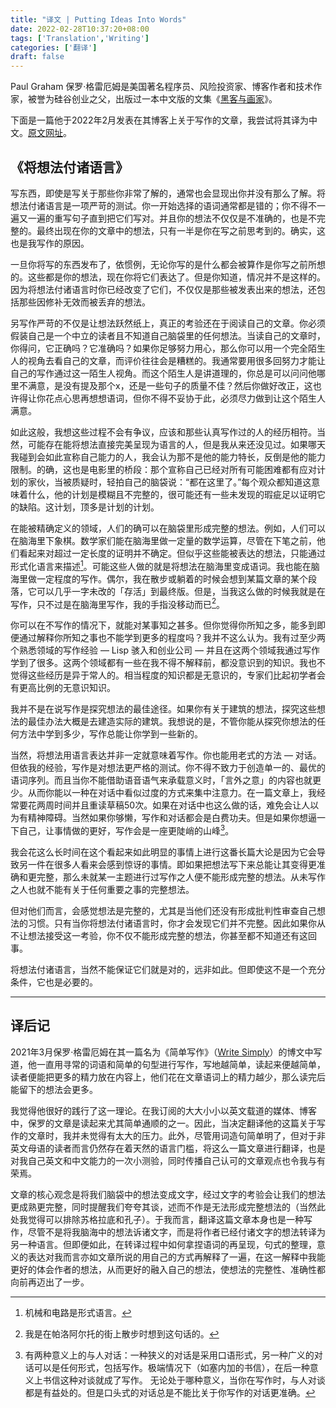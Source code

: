```yaml
---
title: "译文 | Putting Ideas Into Words"
date: 2022-02-28T10:37:20+08:00
tags: ['Translation','Writing']
categories: ['翻译']
draft: false
---
```


Paul Graham 保罗·格雷厄姆是美国著名程序员、风险投资家、博客作者和技术作家，被誉为硅谷创业之父，出版过一本中文版的文集《[黑客与画家](https://book.douban.com/subject/6021440/)》。

下面是一篇他于2022年2月发表在其博客上关于写作的文章，我尝试将其译为中文。[原文网址](http://www.paulgraham.com/words.html)。

## 《将想法付诸语言》

写东西，即使是写关于那些你非常了解的，通常也会显现出你并没有那么了解。将想法付诸语言是一项严苛的测试。你一开始选择的语词通常都是错的；你不得不一遍又一遍的重写句子直到把它们写对。并且你的想法不仅仅是不准确的，也是不完整的。最终出现在你的文章中的想法，只有一半是你在写之前思考到的。确实，这也是我写作的原因。

一旦你将写的东西发布了，依惯例，无论你写的是什么都会被算作是你写之前所想的。这些都是你的想法，现在你将它们表达了。但是你知道，情况并不是这样的。因为将想法付诸语言时你已经改变了它们，不仅仅是那些被发表出来的想法，还包括那些因修补无效而被丢弃的想法。

另写作严苛的不仅是让想法跃然纸上，真正的考验还在于阅读自己的文章。你必须假装自己是一个中立的读者且不知道自己脑袋里的任何想法。当读自己的文章时，你得问，它正确吗？它准确吗？如果你足够努力用心，那么你可以用一个完全陌生人的视角去看自己的文章，而评价往往会是糟糕的。我通常要用很多回努力才能让自己的写作通过这一陌生人视角。而这个陌生人是讲道理的，你总是可以问问他哪里不满意，是没有提及那个x，还是一些句子的质量不佳？然后你做好改正，这也许得让你花点心思再想想语词，但你不得不妥协于此，必须尽力做到让这个陌生人满意。

如此这般，我想这些过程不会有争议，应该和那些认真写作过的人的经历相符。当然，可能存在能将想法直接完美呈现为语言的人，但是我从来还没见过。如果哪天我碰到会如此宣称自己能力的人，我会认为那不是他的能力特长，反倒是他的能力限制。的确，这也是电影里的桥段：那个宣称自己已经对所有可能困难都有应对计划的家伙，当被质疑时，轻拍自己的脑袋说：“都在这里了。”每个观众都知道这意味着什么，他的计划是模糊且不完整的，很可能还有一些未发现的瑕疵足以证明它的缺陷。这计划，顶多是计划的计划。

在能被精确定义的领域，人们的确可以在脑袋里形成完整的想法。例如，人们可以在脑海里下象棋。数学家们能在脑海里做一定量的数学运算，尽管在下笔之前，他们看起来对超过一定长度的证明并不确定。但似乎这些能被表达的想法，只能通过形式化语言来描述[^1]。可能这些人做的就是将想法在脑海里变成语词。我也能在脑海里做一定程度的写作。偶尔，我在散步或躺着的时候会想到某篇文章的某个段落，它可以几乎一字未改的「存活」到最终版。但是，当我这么做的时候我就是在写作，只不过是在脑海里写作，我的手指没移动而已[^2]。

你可以在不写作的情况下，就能对某事知之甚多。但你觉得你所知之多，能多到即便通过解释你所知之事也不能学到更多的程度吗？我并不这么认为。我有过至少两个熟悉领域的写作经验 — Lisp 骇入和创业公司 — 并且在这两个领域我通过写作学到了很多。这两个领域都有一些在我不得不解释前，都没意识到的知识。我也不觉得这些经历是异于常人的。相当程度的知识都是无意识的，专家们比起初学者会有更高比例的无意识知识。

我并不是在说写作是探究想法的最佳途径。如果你有关于建筑的想法，探究这些想法的最佳办法大概是去建造实际的建筑。我想说的是，不管你能从探究你想法的任何方法中学到多少，写作总能让你学到一些新的。

当然，将想法用语言表达并非一定就意味着写作。你也能用老式的方法 — 对话。但依我的经验，写作是对想法更严格的测试。你不得不致力于创造单一的、最优的语词序列。而且当你不能借助语音语气来承载意义时，「言外之意」的内容也就更少。从而你能以一种在对话中看似过度的方式来集中注意力。在一篇文章上，我经常要花两周时间并且重读草稿50次。如果在对话中也这么做的话，难免会让人以为有精神障碍。当然如果你够懒，写作和对话都会是白费功夫。但是如果你想逼一下自己，让事情做的更好，写作会是一座更陡峭的山峰[^3]。

我会花这么长时间在这个看起来如此明显的事情上进行这番长篇大论是因为它会导致另一件在很多人看来会感到惊讶的事情。即如果把想法写下来总能让其变得更准确和更完整，那么未就某一主题进行过写作之人便不能形成完整的想法。从未写作之人也就不能有关于任何重要之事的完整想法。

但对他们而言，会感觉想法是完整的，尤其是当他们还没有形成批判性审查自己想法的习惯。只有当你将想法付诸语言时，你才会发现它们并不完整。因此如果你从不让想法接受这一考验，你不仅不能形成完整的想法，你甚至都不知道还有这回事。

将想法付诸语言，当然不能保证它们就是对的，远非如此。但即使这不是一个充分条件，它也是必要的。

[^1]:机械和电路是形式语言。

[^2]:我是在帕洛阿尔托的街上散步时想到这句话的。

[^3]:有两种意义上的与人对话：一种狭义的对话是采用口语形式，另一种广义的对话可以是任何形式，包括写作。极端情况下（如塞内加的书信），在后一种意义上书信这种对谈就成了写作。
无论处于哪种意义，当你在写作时，与人对谈都是有益处的。但是口头式的对话总是不能比关于你写作的对话更准确。

- - -

## 译后记

2021年3月保罗·格雷厄姆在其一篇名为《简单写作》（[Write Simply](http://www.paulgraham.com/simply.html)）的博文中写道，他一直用寻常的词语和简单的句型进行写作，写地越简单，读起来便越简单，读者便能把更多的精力放在内容上，他们花在文章语词上的精力越少，那么读完后能留下的想法会更多。

我觉得他很好的践行了这一理论。在我订阅的大大小小以英文载道的媒体、博客中，保罗的文章是读起来尤其简单通顺的之一。因此，当决定翻译他的这篇关于写作的文章时，我并未觉得有太大的压力。此外，尽管用词造句简单明了，但对于非英文母语的读者而言仍然存在着天然的语言门槛，将这么一篇文章进行翻译，也是对我自己英文和中文能力的一次小测验，同时传播自己认可的文章观点也令我与有荣焉。

文章的核心观念是将我们脑袋中的想法变成文字，经过文字的考验会让我们的想法更成熟更完整，同时提醒我们夸夸其谈，述而不作是无法形成完整想法的（当然此处我觉得可以排除苏格拉底和孔子）。于我而言，翻译这篇文章本身也是一种写作，尽管不是将我脑海中的想法诉诸文字，而是将作者已经付诸文字的想法转译为另一种语言。但即便如此，在转译过程中如何拿捏语词的再呈现，句式的整理，意义的表达对我而言亦如文章所说的用自己的方式再解释了一遍，在这一解释中我能更好的体会作者的想法，从而更好的融入自己的想法，使想法的完整性、准确性都向前再迈出了一步。

